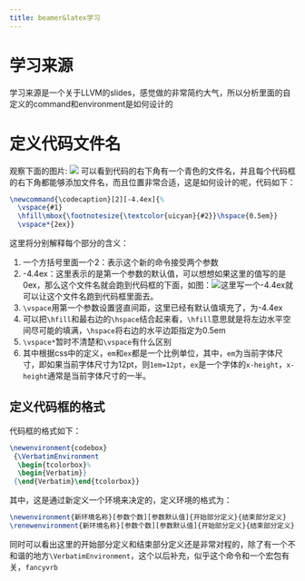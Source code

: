 ```yaml
---
title: beamer&latex学习
---
```


# 学习来源
学习来源是一个关于LLVM的slides，感觉做的非常简约大气，所以分析里面的自定义的command和environment是如何设计的

# 定义代码文件名
观察下面的图片:
![](http://p8gk4u1ta.bkt.clouddn.com/18-6-2/21929161.jpg)
可以看到代码的右下角有一个青色的文件名，并且每个代码框的右下角都能够添加文件名，而且位置非常合适，这是如何设计的呢，代码如下：
```latex
\newcommand{\codecaption}[2][-4.4ex]{%
  \vspace{#1}
  \hfill\mbox{\footnotesize{\textcolor{uicyan}{#2}}\hspace{0.5em}}
  \vspace*{2ex}}
```
这里将分别解释每个部分的含义：
1. 一个方括号里面一个2：表示这个新的命令接受两个参数
2. -4.4ex：这里表示的是第一个参数的默认值，可以想想如果这里的值写的是0ex，那么这个文件名就会跑到代码框的下面，如图：![](http://p8gk4u1ta.bkt.clouddn.com/18-6-2/92067138.jpg)这里写一个-4.4ex就可以让这个文件名跑到代码框里面去。
3. `\vspace`用第一个参数设置竖直间距，这里已经有默认值填充了，为-4.4ex
4. 可以把`\hfill`和最右边的`\hspace`结合起来看，`\hfill`意思就是将左边水平空间尽可能的填满，`\hspace`将右边的水平边距指定为0.5em
5. `\vspace*`暂时不清楚和`\vspace`有什么区别
6. 其中根据css中的定义，`em`和`ex`都是一个比例单位，其中，`em`为当前字体尺寸，即如果当前字体尺寸为12pt，则`1em=12pt`，`ex`是一个字体的`x-height`，`x-height`通常是当前字体尺寸的一半。

## 定义代码框的格式
代码框的格式如下：
```latex
\newenvironment{codebox}
 {\VerbatimEnvironment
  \begin{tcolorbox}%
  \begin{Verbatim}}
 {\end{Verbatim}\end{tcolorbox}}
```
其中，这是通过新定义一个环境来决定的，定义环境的格式为：
```latex
\newenvironment{新环境名称}[参数个数][参数默认值]{开始部分定义}{结束部分定义}
\renewenvironment{新环境名称}[参数个数][参数默认值]{开始部分定义}{结束部分定义}
```
同时可以看出这里的开始部分定义和结束部分定义还是非常对程的，除了有一个不和谐的地方`\VerbatimEnvironment`，这个以后补充，似乎这个命令和一个宏包有关，`fancyvrb`